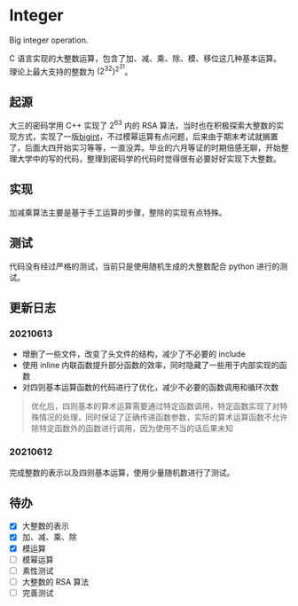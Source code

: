 # Integer

Big integer operation.

C 语言实现的大整数运算，包含了加、减、乘、除、模、移位这几种基本运算。理论上最大支持的整数为 $(2^32)^{2^31}$。


## 起源

大三的密码学用 C++ 实现了 $2^63$ 内的 RSA 算法，当时也在积极探索大整数的实现方式，实现了一版[bigint](https://git.freewisdom.cn/honbey/learn-corcpp/src/branch/master/bigint/bigint.c)，不过模幂运算有点问题，后来由于期末考试就搁置了，后面大四开始实习等等，一直没弄。毕业的六月等证的时期倍感无聊，开始整理大学中的写的代码，整理到密码学的代码时觉得很有必要好好实现下大整数。


## 实现

加减乘算法主要是基于手工运算的步骤，整除的实现有点特殊。


## 测试

代码没有经过严格的测试，当前只是使用随机生成的大整数配合 python 进行的测试。


## 更新日志

### 20210613

- 增删了一些文件，改变了头文件的结构，减少了不必要的 include
- 使用 inline 内联函数提升部分函数的效率，同时隐藏了一些用于内部实现的函数
- 对四则基本运算函数的代码进行了优化，减少不必要的函数调用和循环次数
> 优化后，四则基本的算术运算需要通过特定函数调用，特定函数实现了对特殊情况的处理，同时保证了正确传递函数参数，实际的算术运算函数不允许除特定函数外的函数进行调用，因为使用不当的话后果未知

### 20210612

完成整数的表示以及四则基本运算，使用少量随机数进行了测试。


## 待办

- [x] 大整数的表示
- [x] 加、减、乘、除
- [x] 模运算
- [ ] 模幂运算
- [ ] 素性测试
- [ ] 大整数的 RSA 算法
- [ ] 完善测试

